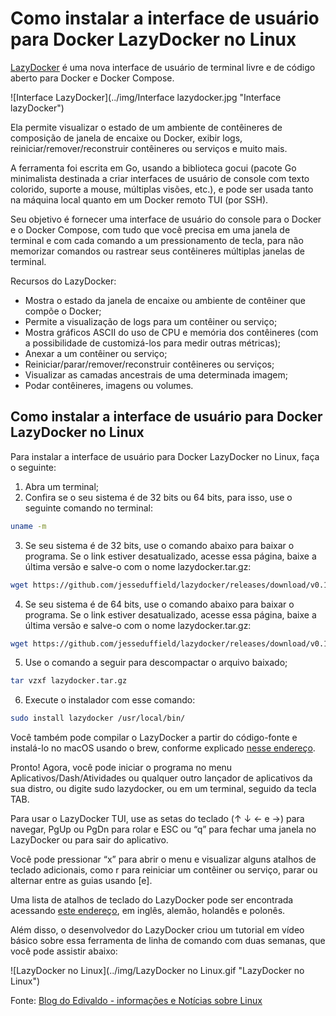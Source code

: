 # Como instalar a interface de usuário para Docker LazyDocker no Linux

[LazyDocker](https://github.com/jesseduffield/lazydocker) é uma nova interface de usuário de terminal livre e de código aberto para Docker e Docker Compose.

![Interface LazyDocker](../img/Interface lazydocker.jpg "Interface lazyDocker")

Ela permite visualizar o estado de um ambiente de contêineres de composição de janela de encaixe ou Docker, exibir logs, reiniciar/remover/reconstruir contêineres ou serviços e muito mais.

A ferramenta foi escrita em Go, usando a biblioteca gocui (pacote Go minimalista destinada a criar interfaces de usuário de console com texto colorido, suporte a mouse, múltiplas visões, etc.), e pode ser usada tanto na máquina local quanto em um Docker remoto TUI (por SSH).

Seu objetivo é fornecer uma interface de usuário do console para o Docker e o Docker Compose, com tudo que você precisa em uma janela de terminal e com cada comando a um pressionamento de tecla, para não memorizar comandos ou rastrear seus contêineres múltiplas janelas de terminal.

Recursos do LazyDocker:

- Mostra o estado da janela de encaixe ou ambiente de contêiner que compõe o Docker;
- Permite a visualização de logs para um contêiner ou serviço;
- Mostra gráficos ASCII do uso de CPU e memória dos contêineres (com a possibilidade de customizá-los para medir outras métricas);
- Anexar a um contêiner ou serviço;
- Reiniciar/parar/remover/reconstruir contêineres ou serviços;
- Visualizar as camadas ancestrais de uma determinada imagem;
- Podar contêineres, imagens ou volumes.

## Como instalar a interface de usuário para Docker LazyDocker no Linux

Para instalar a interface de usuário para Docker LazyDocker no Linux, faça o seguinte:

1. Abra um terminal;
2. Confira se o seu sistema é de 32 bits ou 64 bits, para isso, use o seguinte comando no terminal:
 ```bash
uname -m
```
3. Se seu sistema é de 32 bits, use o comando abaixo para baixar o programa. Se o link estiver desatualizado, acesse essa página, baixe a última versão e salve-o com o nome lazydocker.tar.gz:
```bash 
wget https://github.com/jesseduffield/lazydocker/releases/download/v0.18.1/lazydocker_0.18.1_Linux_x86.tar.gz -O lazydocker.tar.gz
```
4. Se seu sistema é de 64 bits, use o comando abaixo para baixar o programa. Se o link estiver desatualizado, acesse essa página, baixe a última versão e salve-o com o nome lazydocker.tar.gz:
```bash
wget https://github.com/jesseduffield/lazydocker/releases/download/v0.18.1/lazydocker_0.18.1_Linux_x86_64.tar.gz -O lazydocker.tar.gz
```
5. Use o comando a seguir para descompactar o arquivo baixado; 
```bash
tar vzxf lazydocker.tar.gz
```
6. Execute o instalador com esse comando:  
```bash
sudo install lazydocker /usr/local/bin/
```
Você também pode compilar o LazyDocker a partir do código-fonte e instalá-lo no macOS usando o brew, conforme explicado [nesse endereço](https://github.com/jesseduffield/lazydocker#installation).

Pronto! Agora, você pode iniciar o programa no menu Aplicativos/Dash/Atividades ou qualquer outro lançador de aplicativos da sua distro, ou digite sudo lazydocker, ou em um terminal, seguido da tecla TAB.

Para usar o LazyDocker TUI, use as setas do teclado (↑ ↓ ← e →) para navegar, PgUp ou PgDn para rolar e ESC ou “q” para fechar uma janela no LazyDocker ou para sair do aplicativo.

Você pode pressionar “x” para abrir o menu e visualizar alguns atalhos de teclado adicionais, como r para reiniciar um contêiner ou serviço, parar ou alternar entre as guias usando [e].

Uma lista de atalhos de teclado do LazyDocker pode ser encontrada acessando [este endereço](https://github.com/jesseduffield/lazydocker/tree/master/docs/keybindings), em inglês, alemão, holandês e polonês.

Além disso, o desenvolvedor do LazyDocker criou um tutorial em vídeo básico sobre essa ferramenta de linha de comando com duas semanas, que você pode assistir abaixo:

![LazyDocker no Linux](../img/LazyDocker no Linux.gif "LazyDocker no Linux")

Fonte: [Blog do Edivaldo - informações e Notícias sobre Linux](https://www.edivaldobrito.com.br/interface-de-usuario-para-docker-lazydocker-no-linux/)
